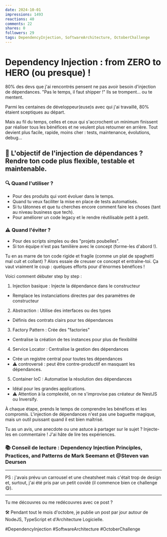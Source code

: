 ```yaml
---
date: 2024-10-01
impressions: 1493
reactions: 40
comments: 22
shares: 0
followers: 29
tags: DependencyInjection, SoftwareArchitecture, OctoberChallenge
---
```


# Dependency Injection : from ZERO to HERO (ou presque) !

80% des devs que j'ai rencontrés pensent ne pas avoir besoin d'injection de dépendances.
"Pas le temps, il faut shipper !" Ils se trompent... ou te mentent.

Parmi les centaines de développeur(euse)s avec qui j'ai travaillé, 80% étaient sceptiques au départ.

Mais au fil du temps, celles et ceux qui s'accrochent un minimum finissent par réaliser tous les bénéfices et ne veulent plus retourner en arrière.
Tout devient plus facile, rapide, moins cher : tests, maintenance, évolutions, debug...

## 🎯 L'objectif de l'injection de dépendances ? Rendre ton code plus flexible, testable et maintenable.

### 🔍 Quand l'utiliser ?

- Pour des produits qui vont évoluer dans le temps.
- Quand tu veux faciliter la mise en place de tests automatisés.
- Si tu tâtonnes et que tu cherches encore comment faire les choses (tant au niveau business que tech).
- Pour améliorer un code legacy et le rendre réutilisable petit à petit.

### ⚠️ Quand l'éviter ?

- Pour des scripts simples ou des "projets poubelles".
- Si ton équipe n'est pas familière avec le concept (forme-les d'abord !).

Tu en as marre de ton code rigide et fragile (comme un plat de spaghetti mal cuit et collant) ? Alors essaie de creuser ce concept et entraîne-toi. Ça vaut vraiment le coup : quelques efforts pour d'énormes bénéfices !

Voici comment débuter step by step :

1. Injection basique : Injecte la dépendance dans le constructeur

- Remplace les instanciations directes par des paramètres de constructeur

2. Abstraction : Utilise des interfaces ou des types

- Définis des contrats clairs pour tes dépendances

3. Factory Pattern : Crée des "factories"

- Centralise la création de tes instances pour plus de flexibilité

4. Service Locator : Centralise la gestion des dépendances

- Crée un registre central pour toutes tes dépendances
- ⚠️ controversé : peut être contre-productif en masquant les dépendances.

5. Container IoC : Automatise la résolution des dépendances

- Idéal pour les grandes applications.
- ⚠️ Attention à la complexité, on ne s'improvise pas créateur de NestJS ou Inversify.

À chaque étape, prends le temps de comprendre les bénéfices et les compromis. L'injection de dépendances n'est pas une baguette magique, mais un outil puissant quand il est bien maîtrisé.

Tu as un avis, une anecdote ou une astuce à partager sur le sujet ? Injecte-les en commentaire ! J'ai hâte de lire tes expériences.

### 📚 Conseil de lecture : Dependency Injection Principles, Practices, and Patterns de Mark Seemann et @Steven van Deursen

---

PS : j'avais prévu un carrousel et une cheatsheet mais c'était trop de design et, surtout, j'ai été pris par un petit covidé (il commence bien ce challenge 😋).

---

Tu me découvres ou me redécouvres avec ce post ?

🛠️ Pendant tout le mois d'octobre, je publie un post par jour autour de NodeJS, TypeScript et d'Architecture Logicielle.

#DependencyInjection #SoftwareArchitecture #OctoberChallenge
